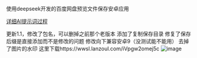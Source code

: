 使用deepseek开发的百度网盘预览文件保存安卓应用

[详细AI提示词过程](https://www.52pojie.cn/forum.php?mod=viewthread&tid=2008580&page=1&extra=#pid52452893 "点击查看详细AI提示词过程")

更新1.1，修改了包名，可以删掉之前那个老版本
添加了复制保存目录
修复了保存后缀是直接添加而不是修改的问题
修改向下兼容安卓9（没测试能不能用）
去掉了图片的水印
这里下载https://wwsl.lanzoul.com/iVpgw2omej5c
![image](https://github.com/user-attachments/assets/9fd87d1d-d0d0-48ad-bf8d-c01ea9227ac5)

